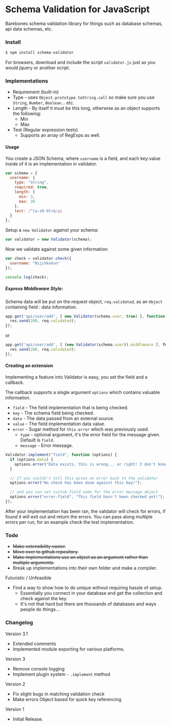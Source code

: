 # Schema Validation for JavaScript

Barebones schema validation library for things such as database schemas, api data schemas, etc.

### Install

```bash
$ npm install schema-validator
```

For browsers, download and include the script `validator.js` just as you would jquery or another script.

### Implementations

- Requirement (built-in)
- Type - uses `Object.prototype.toString.call` so make sure you use `String`, `Number`, `Boolean`... etc.
- Length - By itself it must be this long, otherwise as an object supports the following:
  - Min
  - Max
- Test (Regular expression tests)
  - Supports an array of RegExps as well.

#### Usage

You create a JSON Schema, where `username` is a field, and each key:value inside of it is an implementation in validator.

```javascript
var schema = {
  username: {
    type: "String",
    required: true,
    length: {
      min: 3,
      max: 36
    },
    test: /^[a-z0-9]+$/gi
  }
};
```

Setup a `new Validator` against your schema:

```javascript
var validator = new Validator(schema);
```

Now we validate against some given information:

```javascript
var check = validator.check({
  username: "Niji%kokun"
});

console.log(check);
```

##### Express Middleware Style:

Schema data will be put on the request object, `req.validated`, as an `Object` containing field : data information.

```javascript
app.get('api/user/add', [ new Validator(schema.user, true) ], function (req, res) {
  res.send(200, req.validated);
});
```

or

```javascript
app.get('api/user/add', [ (new Validator(schema.user)).middleware ], function (req, res) {
  res.send(200, req.validated);
});
```

#### Creating an extension

Implementing a feature into Validator is easy, you set the field and a callback.

The callback supports a single argument `options` which contains valuable information.
  - `field` - The field implementation that is being checked.
  - `key` - The schema field being checked.
  - `data` - The data passed from an external source.
  - `value` - The field implementation data value.
  - `error` - Sugar method for `this.error` which was previously used.
    - `type` - optional argument, it's the error field for the message given. Default is `field`.
    - `message` - Error message.

```javascript
Validator.implement("field", function (options) {
  if (options.data) {
    options.error("Data exists, this is wrong... or right! I don't know!");
  }

  // If you couldn't tell this gives an error back to the validator
  options.error("No check has been done against this key!");

  // and you can set custom field name for the error message object
  options.error("error-field", "This field hasn't been checked yet!");
});
```

After your implementation has been ran, the validator will check for errors, if found it will exit out and return the errors. You can pass along multiple errors per run, for an example check the test implementation.

### Todo

- ~~Make extensibility easier.~~
- ~~Move over to github repository.~~
- ~~Make implementations use an object as an argument rather than multiple arguments.~~
- Break up implementations into their own folder and make a compiler.

Futuristic / Unfeasible
- Find a way to show how to do unique without requiring hassle of setup.
  - Essentially you connect in your database and get the collection and check against the key.
  - It's not that hard but there are thousands of databases and ways people do things...

### Changelog

Version 3.1
  - Extended comments
  - Implemented module exporting for various platforms.

Version 3
  - Remove console logging
  - Implement plugin system - `.implement` method

Version 2
 - Fix slight bugs in matching validation check
 - Make errors Object based for quick key referencing

Version 1
 - Initial Release.
